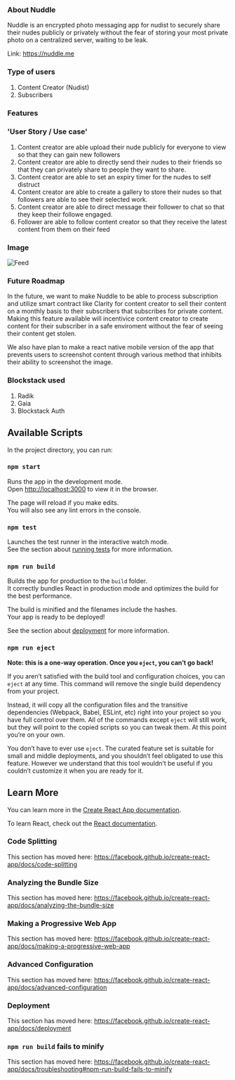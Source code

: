 ### About Nuddle

Nuddle is an encrypted photo messaging app for nudist to securely share their nudes publicly or privately without the fear of storing your most private photo on a centralized server, waiting to be leak.

Link: https://nuddle.me

### Type of users

1. Content Creator (Nudist)
2. Subscribers 


### Features

### 'User Story / Use case'
1. Content creator are able upload their nude publicly for everyone to view so that they can gain new followers 
2. Content creator are able to directly send their nudes to their friends so that they can privately share to people they want to share.
3. Content creator are able to set an expiry timer for the nudes to self distruct
4. Content creator are able to create a gallery to store their nudes so that followers are able to see their selected work.
5. Content creator are able to direct message their follower to chat so that they keep their followe engaged.
6. Follower are able to follow content creator so that they receive the latest content from them on their feed


### Image
![Feed](https://github.com/babyrusa/nuddle/blob/master/photos/Feed.png)


### Future Roadmap

In the future, we want to make Nuddle to be able to process subscription and utilize smart contract like Clarity for content creator to sell their content on a monthly basis to their subscribers that subscribes for private content. Making this feature available will incentivice content creator to create content for their subscriber in a safe enviroment without the fear of seeing their content get stolen.

We also have plan to make a react native mobile version of the app that prevents users to screenshot content through various method that inhibits their ability to screenshot the image. 


### Blockstack used

1. Radik 
2. Gaia
3. Blockstack Auth









## Available Scripts

In the project directory, you can run:

### `npm start`

Runs the app in the development mode.<br>
Open [http://localhost:3000](http://localhost:3000) to view it in the browser.

The page will reload if you make edits.<br>
You will also see any lint errors in the console.

### `npm test`

Launches the test runner in the interactive watch mode.<br>
See the section about [running tests](https://facebook.github.io/create-react-app/docs/running-tests) for more information.

### `npm run build`

Builds the app for production to the `build` folder.<br>
It correctly bundles React in production mode and optimizes the build for the best performance.

The build is minified and the filenames include the hashes.<br>
Your app is ready to be deployed!

See the section about [deployment](https://facebook.github.io/create-react-app/docs/deployment) for more information.

### `npm run eject`

**Note: this is a one-way operation. Once you `eject`, you can’t go back!**

If you aren’t satisfied with the build tool and configuration choices, you can `eject` at any time. This command will remove the single build dependency from your project.

Instead, it will copy all the configuration files and the transitive dependencies (Webpack, Babel, ESLint, etc) right into your project so you have full control over them. All of the commands except `eject` will still work, but they will point to the copied scripts so you can tweak them. At this point you’re on your own.

You don’t have to ever use `eject`. The curated feature set is suitable for small and middle deployments, and you shouldn’t feel obligated to use this feature. However we understand that this tool wouldn’t be useful if you couldn’t customize it when you are ready for it.

## Learn More

You can learn more in the [Create React App documentation](https://facebook.github.io/create-react-app/docs/getting-started).

To learn React, check out the [React documentation](https://reactjs.org/).

### Code Splitting

This section has moved here: https://facebook.github.io/create-react-app/docs/code-splitting

### Analyzing the Bundle Size

This section has moved here: https://facebook.github.io/create-react-app/docs/analyzing-the-bundle-size

### Making a Progressive Web App

This section has moved here: https://facebook.github.io/create-react-app/docs/making-a-progressive-web-app

### Advanced Configuration

This section has moved here: https://facebook.github.io/create-react-app/docs/advanced-configuration

### Deployment

This section has moved here: https://facebook.github.io/create-react-app/docs/deployment

### `npm run build` fails to minify

This section has moved here: https://facebook.github.io/create-react-app/docs/troubleshooting#npm-run-build-fails-to-minify
